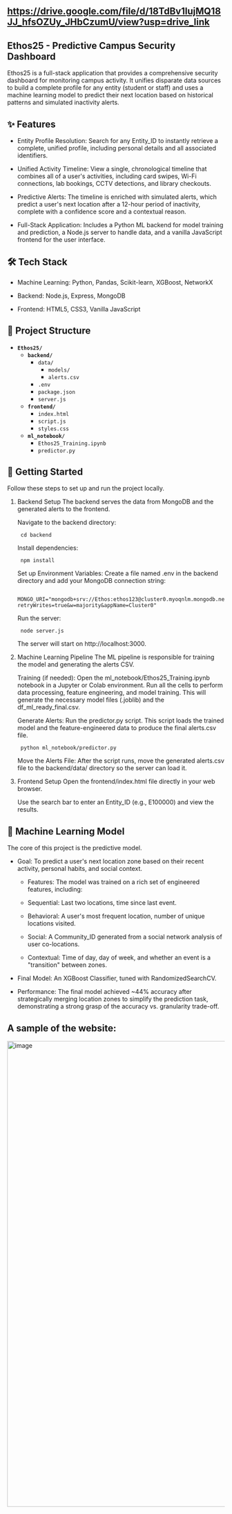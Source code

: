 ## https://drive.google.com/file/d/18TdBv1lujMQ18JJ_hfsOZUy_JHbCzumU/view?usp=drive_link

## Ethos25 - Predictive Campus Security Dashboard
Ethos25 is a full-stack application that provides a comprehensive security dashboard for monitoring campus activity. It unifies disparate data sources to build a complete profile for any entity (student or staff) and uses a machine learning model to predict their next location based on historical patterns and simulated inactivity alerts.

## ✨ Features
 - Entity Profile Resolution: Search for any Entity_ID to instantly retrieve a complete, unified profile, including personal details and all associated identifiers.

 - Unified Activity Timeline: View a single, chronological timeline that combines all of a user's activities, including card swipes, Wi-Fi connections, lab bookings, CCTV detections, and library checkouts.

 - Predictive Alerts: The timeline is enriched with simulated alerts, which predict a user's next location after a 12-hour period of inactivity, complete with a confidence score and a contextual reason.

 - Full-Stack Application: Includes a Python ML backend for model training and prediction, a Node.js server to handle data, and a vanilla JavaScript frontend for the user interface.

## 🛠️ Tech Stack
 - Machine Learning: Python, Pandas, Scikit-learn, XGBoost, NetworkX

 - Backend: Node.js, Express, MongoDB

 - Frontend: HTML5, CSS3, Vanilla JavaScript

## 📂 Project Structure

- **`Ethos25/`**
  - **`backend/`**
    - `data/`
      - `models/`
      - `alerts.csv`
    - `.env`
    - `package.json`
    - `server.js`
  - **`frontend/`**
    - `index.html`
    - `script.js`
    - `styles.css`
  - **`ml_notebook/`**
    - `Ethos25_Training.ipynb`
    - `predictor.py`

##  🚀 Getting Started
  Follow these steps to set up and run the project locally.

  1. Backend Setup
        The backend serves the data from MongoDB and the generated alerts to the frontend.
    
      Navigate to the backend directory:

          cd backend
      Install dependencies:
    
          npm install
      Set up Environment Variables:
        Create a file named .env in the backend directory and add your MongoDB connection string:

          
          MONGO_URI="mongodb+srv://Ethos:ethos123@cluster0.myoqnlm.mongodb.net/?retryWrites=true&w=majority&appName=Cluster0"
      Run the server:

          node server.js
      The server will start on http://localhost:3000.

  3. Machine Learning Pipeline
        The ML pipeline is responsible for training the model and generating the alerts CSV.
      
        Training (if needed): Open the ml_notebook/Ethos25_Training.ipynb notebook in a Jupyter or Colab environment. Run all the cells to perform data processing, feature engineering, and model training. This will generate the necessary model files (.joblib) and the df_ml_ready_final.csv.
      
        Generate Alerts: Run the predictor.py script. This script loads the trained model and the feature-engineered data to produce the final alerts.csv file.

          python ml_notebook/predictor.py
        Move the Alerts File: After the script runs, move the generated alerts.csv file to the backend/data/ directory so the server can load it.

  4. Frontend Setup
        Open the frontend/index.html file directly in your web browser.
        
        Use the search bar to enter an Entity_ID (e.g., E100000) and view the results.

## 🤖 Machine Learning Model
  The core of this project is the predictive model.

 - Goal: To predict a user's next location zone based on their recent activity, personal habits, and social context.

   - Features: The model was trained on a rich set of engineered features, including:

   - Sequential: Last two locations, time since last event.

   - Behavioral: A user's most frequent location, number of unique locations visited.

   - Social: A Community_ID generated from a social network analysis of user co-locations.

   - Contextual: Time of day, day of week, and whether an event is a "transition" between zones.

 - Final Model: An XGBoost Classifier, tuned with RandomizedSearchCV.

 - Performance: The final model achieved ~44% accuracy after strategically merging location zones to simplify the prediction task, demonstrating a strong grasp of the accuracy vs. granularity trade-off.

## A sample of the website:
<img width="1919" height="1079" alt="image" src="https://github.com/user-attachments/assets/6343bb7b-5c01-4e70-9114-5e924d9ed823" />
